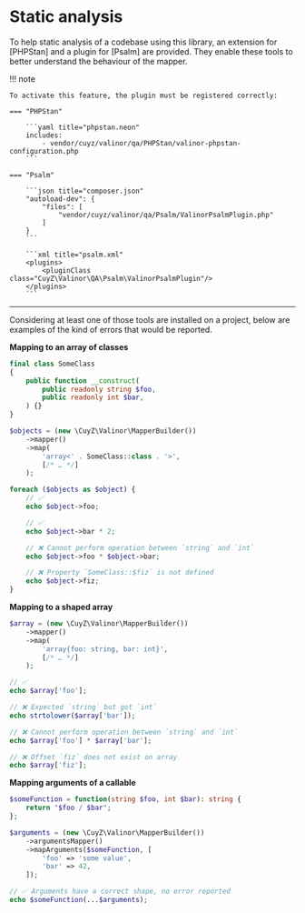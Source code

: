 # Static analysis

To help static analysis of a codebase using this library, an extension for
[PHPStan] and a plugin for [Psalm] are provided. They enable these tools to
better understand the behaviour of the mapper.

!!! note

    To activate this feature, the plugin must be registered correctly:

    === "PHPStan"

        ```yaml title="phpstan.neon"
        includes:
            - vendor/cuyz/valinor/qa/PHPStan/valinor-phpstan-configuration.php
        ```

    === "Psalm"

        ```json title="composer.json"
        "autoload-dev": {
            "files": [
                "vendor/cuyz/valinor/qa/Psalm/ValinorPsalmPlugin.php"
            ]
        }
        ```

        ```xml title="psalm.xml"
        <plugins>
            <pluginClass class="CuyZ\Valinor\QA\Psalm\ValinorPsalmPlugin"/>
        </plugins>
        ```

---

Considering at least one of those tools are installed on a project, below are
examples of the kind of errors that would be reported.

**Mapping to an array of classes**

```php
final class SomeClass
{
    public function __construct(
        public readonly string $foo,
        public readonly int $bar,
    ) {}
}

$objects = (new \CuyZ\Valinor\MapperBuilder())
    ->mapper()
    ->map(
        'array<' . SomeClass::class . '>',
        [/* … */]
    );

foreach ($objects as $object) {
    // ✅
    echo $object->foo;

    // ✅
    echo $object->bar * 2;

    // ❌ Cannot perform operation between `string` and `int`
    echo $object->foo * $object->bar;

    // ❌ Property `SomeClass::$fiz` is not defined
    echo $object->fiz;
}
```

**Mapping to a shaped array**

```php
$array = (new \CuyZ\Valinor\MapperBuilder())
    ->mapper()
    ->map(
        'array{foo: string, bar: int}',
        [/* … */]
    );

// ✅
echo $array['foo'];

// ❌ Expected `string` but got `int`
echo strtolower($array['bar']);

// ❌ Cannot perform operation between `string` and `int`
echo $array['foo'] * $array['bar'];

// ❌ Offset `fiz` does not exist on array
echo $array['fiz']; 
```

**Mapping arguments of a callable**

```php
$someFunction = function(string $foo, int $bar): string {
    return "$foo / $bar";
};

$arguments = (new \CuyZ\Valinor\MapperBuilder())
    ->argumentsMapper()
    ->mapArguments($someFunction, [
        'foo' => 'some value',
        'bar' => 42,
    ]);

// ✅ Arguments have a correct shape, no error reported
echo $someFunction(...$arguments);
```
